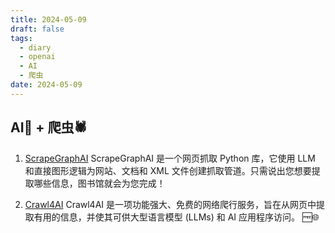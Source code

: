 ```yaml
---
title: 2024-05-09
draft: false
tags:
  - diary
  - openai
  - AI
  - 爬虫
date: 2024-05-09
---
```


## AI🤖 + 爬虫🕷️

1. [ScrapeGraphAI](https://github.com/VinciGit00/Scrapegraph-ai)
   ScrapeGraphAI 是一个网页抓取 Python 库，它使用 LLM 和直接图形逻辑为网站、文档和 XML 文件创建抓取管道。只需说出您想要提取哪些信息，图书馆就会为您完成！

2. [Crawl4AI](https://github.com/unclecode/crawl4ai)
   Crawl4AI 是一项功能强大、免费的网络爬行服务，旨在从网页中提取有用的信息，并使其可供大型语言模型 (LLMs) 和 AI 应用程序访问。 🆓🌐
